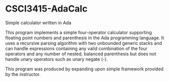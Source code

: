 # CSCI3415-AdaCalc
Simple calculator written in Ada

This program implements a simple four-operator calculator supporting floating point numbers and parenthesis in the Ada programming language.  It uses a recursive parsing algorithm with two unbounded generic stacks and can handle expressions containing any valid combination of the four operators and any number of nested, balanced parenthesis but does not handle unary operators such as unary negate (-).  

This program was produced by expanding upon simple framework provided by the instructor.
